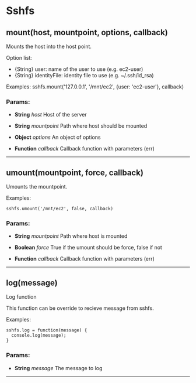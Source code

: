 

<!-- Start lib/sshfs-node.coffee -->



# Sshfs








## mount(host, mountpoint, options, callback)
Mounts the host into the host point.

 Option list:
   * {String} user: name of the user to use (e.g. ec2-user)
   * {String} identityFile: identity file to use (e.g. ~/.ssh/id_rsa)

 Examples:
    sshfs.mount('127.0.0.1', '/mnt/ec2', {user: 'ec2-user'}, callback)


### Params: 

* **String** *host* Host of the server

* **String** *mountpoint* Path where host should be mounted

* **Object** *options* An object of options

* **Function** *callback* Callback function with parameters (err)




---





## umount(mountpoint, force, callback)
Umounts the mountpoint.

 Examples:

    sshfs.umount('/mnt/ec2', false, callback)


### Params: 

* **String** *mountpoint* Path where host is mounted

* **Boolean** *force* True if the umount should be force, false if not

* **Function** *callback* Callback function with parameters (err)




---








## log(message)
Log function

This function can be override to recieve message from sshfs.

 Examples:

    sshfs.log = function(message) {
      console.log(message);
    }


### Params: 

* **String** *message* The message to log




---




<!-- End lib/sshfs-node.coffee -->

